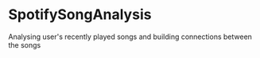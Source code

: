 # SpotifySongAnalysis
Analysing user's recently played songs and building connections between the songs
